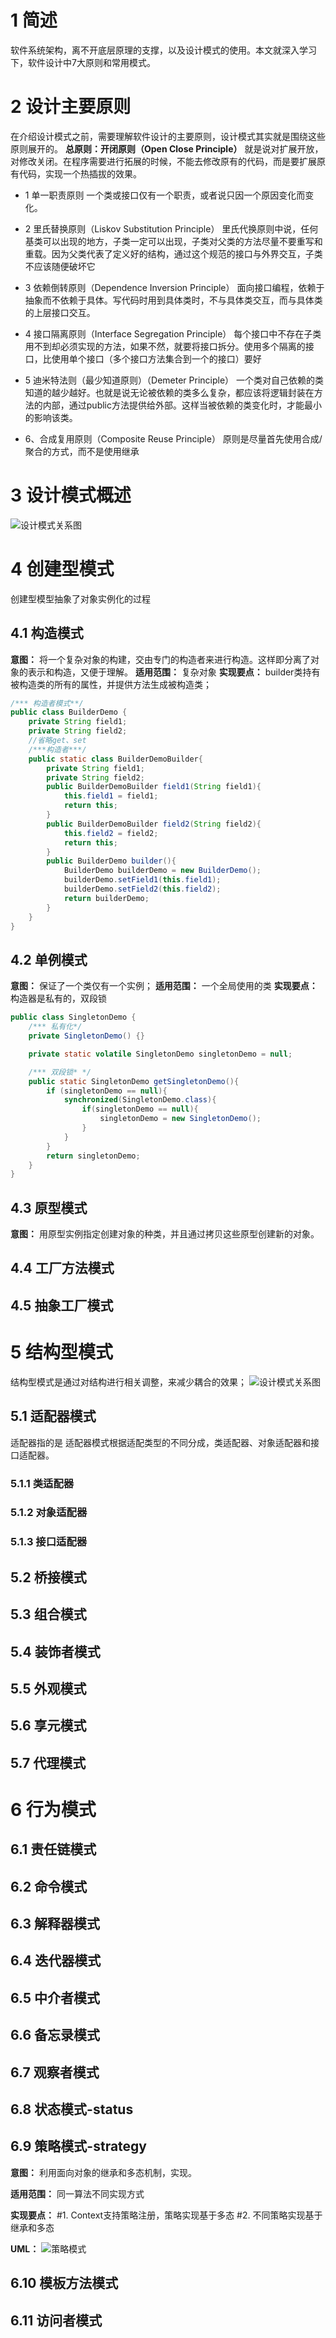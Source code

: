 # 1 简述

软件系统架构，离不开底层原理的支撑，以及设计模式的使用。本文就深入学习下，软件设计中7大原则和常用模式。

# 2 设计主要原则

在介绍设计模式之前，需要理解软件设计的主要原则，设计模式其实就是围绕这些原则展开的。
**总原则：开闭原则（Open Close Principle）**
就是说对扩展开放，对修改关闭。在程序需要进行拓展的时候，不能去修改原有的代码，而是要扩展原有代码，实现一个热插拔的效果。

* 1 单一职责原则
  一个类或接口仅有一个职责，或者说只因一个原因变化而变化。

* 2 里氏替换原则（Liskov Substitution Principle）
  里氏代换原则中说，任何基类可以出现的地方，子类一定可以出现，子类对父类的方法尽量不要重写和重载。因为父类代表了定义好的结构，通过这个规范的接口与外界交互，子类不应该随便破坏它

* 3 依赖倒转原则（Dependence Inversion Principle）
  面向接口编程，依赖于抽象而不依赖于具体。写代码时用到具体类时，不与具体类交互，而与具体类的上层接口交互。

* 4 接口隔离原则（Interface Segregation Principle）
  每个接口中不存在子类用不到却必须实现的方法，如果不然，就要将接口拆分。使用多个隔离的接口，比使用单个接口（多个接口方法集合到一个的接口）要好

* 5 迪米特法则（最少知道原则）（Demeter Principle）
  一个类对自己依赖的类知道的越少越好。也就是说无论被依赖的类多么复杂，都应该将逻辑封装在方法的内部，通过public方法提供给外部。这样当被依赖的类变化时，才能最小的影响该类。

* 6、合成复用原则（Composite Reuse Principle）
  原则是尽量首先使用合成/聚合的方式，而不是使用继承

# 3 设计模式概述

![设计模式关系图](/images/design_patterns.png)

# 4 创建型模式

创建型模型抽象了对象实例化的过程

## 4.1 构造模式

**意图：** 将一个复杂对象的构建，交由专门的构造者来进行构造。这样即分离了对象的表示和构造，又便于理解。
**适用范围：** 复杂对象
**实现要点：** builder类持有被构造类的所有的属性，并提供方法生成被构造类；

```java
/*** 构造者模式**/
public class BuilderDemo {
    private String field1;
    private String field2;
    //省略get、set
    /***构造者***/
    public static class BuilderDemoBuilder{
        private String field1;
        private String field2;
        public BuilderDemoBuilder field1(String field1){
            this.field1 = field1;
            return this;
        }
        public BuilderDemoBuilder field2(String field2){
            this.field2 = field2;
            return this;
        }
        public BuilderDemo builder(){
            BuilderDemo builderDemo = new BuilderDemo();
            builderDemo.setField1(this.field1);
            builderDemo.setField2(this.field2);
            return builderDemo;
        }
    }
}
```

## 4.2 单例模式

**意图：** 保证了一个类仅有一个实例；
**适用范围：** 一个全局使用的类
**实现要点：** 构造器是私有的，双段锁

```java
public class SingletonDemo {
    /*** 私有化*/
    private SingletonDemo() {}

    private static volatile SingletonDemo singletonDemo = null;

    /*** 双段锁* */
    public static SingletonDemo getSingletonDemo(){
        if (singletonDemo == null){
            synchronized(SingletonDemo.class){
                if(singletonDemo == null){
                    singletonDemo = new SingletonDemo();
                }
            }
        }
        return singletonDemo;
    }
}
```

## 4.3 原型模式

**意图：** 用原型实例指定创建对象的种类，并且通过拷贝这些原型创建新的对象。

## 4.4 工厂方法模式

## 4.5 抽象工厂模式

# 5 结构型模式

结构型模式是通过对结构进行相关调整，来减少耦合的效果；
![设计模式关系图](/images/architecture/design_mode/structure_mode.png)

## 5.1 适配器模式

适配器指的是
适配器模式根据适配类型的不同分成，类适配器、对象适配器和接口适配器。

### 5.1.1 类适配器

### 5.1.2 对象适配器

### 5.1.3 接口适配器

## 5.2 桥接模式

## 5.3 组合模式

## 5.4 装饰者模式

## 5.5 外观模式

## 5.6 享元模式

## 5.7 代理模式

# 6 行为模式

## 6.1 责任链模式

## 6.2 命令模式

## 6.3 解释器模式

## 6.4 迭代器模式

## 6.5 中介者模式

## 6.6 备忘录模式

## 6.7 观察者模式


## 6.8 状态模式-status

## 6.9 策略模式-strategy

**意图：** 利用面向对象的继承和多态机制，实现。

**适用范围：** 同一算法不同实现方式

**实现要点：** 
 #1. Context支持策略注册，策略实现基于多态
 #2. 不同策略实现基于继承和多态

**UML：**
![策略模式](/images/architecture/design_mode/strategy-mode.png)

## 6.10 模板方法模式

## 6.11 访问者模式
